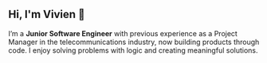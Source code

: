 ## Hi, I'm Vivien 👋

I’m a **Junior Software Engineer** with previous experience as a Project Manager in the telecommunications industry, now building products through code. I enjoy solving problems with logic and creating meaningful solutions.

